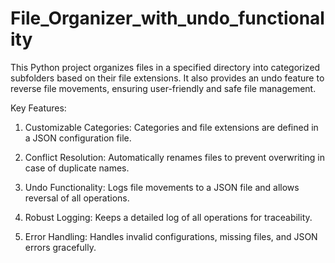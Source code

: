 # File_Organizer_with_undo_functionality
This Python project organizes files in a specified directory into categorized subfolders based on their file extensions. It also provides an undo feature to reverse file movements, ensuring user-friendly and safe file management.

Key Features:

1) Customizable Categories: Categories and file extensions are defined in a JSON configuration file.

2) Conflict Resolution: Automatically renames files to prevent overwriting in case of duplicate names.

3) Undo Functionality: Logs file movements to a JSON file and allows reversal of all operations.

4) Robust Logging: Keeps a detailed log of all operations for traceability.

5) Error Handling: Handles invalid configurations, missing files, and JSON errors gracefully.
